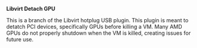 **Libvirt Detach GPU**

This is a branch of the Libvirt hotplug USB plugin.  This plugin is meant to detatch PCI devices, specifically GPUs before killing a VM.  Many AMD GPUs do not properly shutdown when the VM is killed, creating issues for future use.
